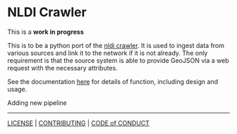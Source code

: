 # NLDI Crawler

This is a **work in progress**

This is to be a python port of the [nldi crawler](https://github.com/internetofwater/nldi-crawler).
It is used to ingest data from various sources and link it to the network if it is not already.
The only requirement is that the source system is able to provide GeoJSON via a web request
with the necessary attributes.

See the documentation [here](https://gzt5142.github.io/nldi-crawler-py/) for details of function, including design and usage.

Adding new pipeline


-----
[LICENSE](./docs/LICENSE.md) | [CONTRIBUTING](./docs/CONTRIBUTING.md) | [CODE of CONDUCT](./docs/CODE_OF_CONDUCT.md)